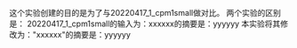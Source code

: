 这个实验创建的目的是为了与20220417_1_cpm1small做对比。
两个实验的区别是：
20220417_1_cpm1small的输入为：xxxxxx的摘要是：yyyyyy
本实验将其修改为："xxxxxx"的摘要是：yyyyyy